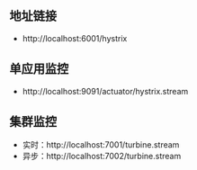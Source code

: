 ## 地址链接
* http://localhost:6001/hystrix

## 单应用监控
* http://localhost:9091/actuator/hystrix.stream

## 集群监控
* 实时：http://localhost:7001/turbine.stream
* 异步：http://localhost:7002/turbine.stream
